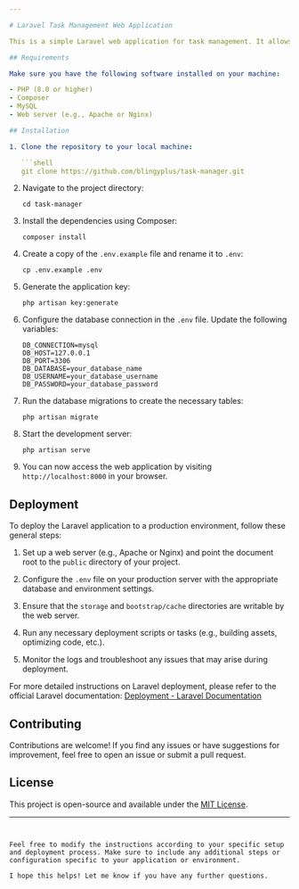 ```yaml
---

# Laravel Task Management Web Application

This is a simple Laravel web application for task management. It allows you to create, edit, delete tasks, and reorder them using drag and drop functionality. The priority of tasks is automatically updated based on the order.

## Requirements

Make sure you have the following software installed on your machine:

- PHP (8.0 or higher)
- Composer
- MySQL
- Web server (e.g., Apache or Nginx)

## Installation

1. Clone the repository to your local machine:

   ```shell
   git clone https://github.com/blingyplus/task-manager.git
   ```

2. Navigate to the project directory:

   ```shell
   cd task-manager
   ```

3. Install the dependencies using Composer:

   ```shell
   composer install
   ```

4. Create a copy of the `.env.example` file and rename it to `.env`:

   ```shell
   cp .env.example .env
   ```

5. Generate the application key:

   ```shell
   php artisan key:generate
   ```

6. Configure the database connection in the `.env` file. Update the following variables:

   ```dotenv
   DB_CONNECTION=mysql
   DB_HOST=127.0.0.1
   DB_PORT=3306
   DB_DATABASE=your_database_name
   DB_USERNAME=your_database_username
   DB_PASSWORD=your_database_password
   ```

7. Run the database migrations to create the necessary tables:

   ```shell
   php artisan migrate
   ```

8. Start the development server:

   ```shell
   php artisan serve
   ```

9. You can now access the web application by visiting `http://localhost:8000` in your browser.

## Deployment

To deploy the Laravel application to a production environment, follow these general steps:

1. Set up a web server (e.g., Apache or Nginx) and point the document root to the `public` directory of your project.

2. Configure the `.env` file on your production server with the appropriate database and environment settings.

3. Ensure that the `storage` and `bootstrap/cache` directories are writable by the web server.

4. Run any necessary deployment scripts or tasks (e.g., building assets, optimizing code, etc.).

5. Monitor the logs and troubleshoot any issues that may arise during deployment.

For more detailed instructions on Laravel deployment, please refer to the official Laravel documentation: [Deployment - Laravel Documentation](https://laravel.com/docs/deployment)

## Contributing

Contributions are welcome! If you find any issues or have suggestions for improvement, feel free to open an issue or submit a pull request.

## License

This project is open-source and available under the [MIT License](LICENSE).

---
```


Feel free to modify the instructions according to your specific setup and deployment process. Make sure to include any additional steps or configuration specific to your application or environment.

I hope this helps! Let me know if you have any further questions.
